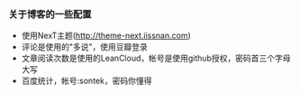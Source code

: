 ### 关于博客的一些配置

* 使用NexT主题(http://theme-next.iissnan.com)   
* 评论是使用的"多说"，使用豆瓣登录   
* 文章阅读次数是使用的LeanCloud，帐号是使用github授权，密码首三个字母大写   
* 百度统计，帐号:sontek，密码你懂得

